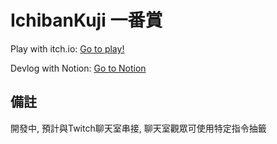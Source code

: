 # IchibanKuji 一番賞
Play with itch.io: [Go to play!](https://orewachuuni.itch.io/ichibankuji)

Devlog with Notion: [Go to Notion](https://chalk-wedge-e02.notion.site/Ichibankuji-1119f6c2dc7980b98658f0d0a33addea)

## 備註
開發中, 預計與Twitch聊天室串接, 聊天室觀眾可使用特定指令抽籤
